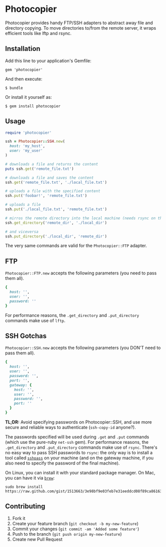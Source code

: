 # Photocopier

Photocopier provides handy FTP/SSH adapters to abstract away file and directory copying.
To move directories to/from the remote server, it wraps efficient tools like lftp and rsync.

## Installation

Add this line to your application's Gemfile:

    gem 'photocopier'

And then execute:

    $ bundle

Or install it yourself as:

    $ gem install photocopier

## Usage

```ruby
require 'photocopier'

ssh = Photocopier::SSH.new(
  host: 'my_host',
  user: 'my_user'
)

# downloads a file and returns the content
puts ssh.get('remote_file.txt')

# downloads a file and saves the content
ssh.get('remote_file.txt', './local_file.txt')

# uploads a file with the specified content
ssh.put('foobar!', 'remote_file.txt')

# uploads a file
ssh.put('./local_file.txt', 'remote_file.txt')

# mirros the remote directory into the local machine (needs rsync on the local machine)
ssh.get_directory('remote_dir', './local_dir')

# and viceversa
ssh.put_directory('./local_dir', 'remote_dir')
```
The very same commands are valid for the `Photocopier::FTP` adapter.

## FTP

`Photocopier::FTP.new` accepts the following parameters (you need to pass them
all).

```ruby
{
  host: '',
  user: '',
  password: ''
}
```
For performance reasons, the `.get_directory` and `.put_directory` commands make
use of `lftp`.

## SSH Gotchas

`Photocopier::SSH.new` accepts the following parameters (you DON'T need
to pass them all).

```ruby
{
  host: '',
  user: '',
  password: '',
  port: '',
  gateway: {
    host: '',
    user: '',
    password: '',
    port: ''
  }
}
```

**TL;DR:** Avoid specifying passwords on Photocopier::SSH, and use more secure
and reliable ways to authenticate (`ssh-copy-id` anyone?).

The passwords specified will be used during `.get` and `.put` commands (which use
the pure-ruby `net-ssh` gem). For performance reasons, the `.get_directory` and
`.put_directory` commands make use of `rsync`. There's no easy way to pass SSH
passwords to `rsync`: the only way is to install a tool called [`sshpass`](http://sourceforge.net/projects/sshpass/)
on your machine (and on the gateway machine, if you also need to specify the password
of the final machine).

On Linux, you can install it with your standard package manager. On Mac, you can
have it via [`brew`](https://github.com/mxcl/homebrew):

```
sudo brew install https://raw.github.com/gist/1513663/3e98bf9e03feb7e31eeddcd08f89ca86163a376d/sshpass.rb
```

## Contributing

1. Fork it
2. Create your feature branch (`git checkout -b my-new-feature`)
3. Commit your changes (`git commit -am 'Added some feature'`)
4. Push to the branch (`git push origin my-new-feature`)
5. Create new Pull Request
